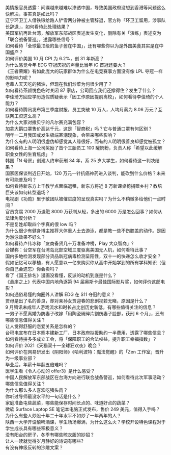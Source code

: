 美情报官员透露：间谍越来越难以渗透中国，导致美国政府没想到香港等问题这么快解决，事实真是如此吗？  
辽宁环卫工人借铁锹给路人铲雪两分钟被主管辞退，官方称「环卫工留用，涉事队长辞退」，如何看待此处理结果？  
美国军机再赴台湾，解放军东部战区表述发生变化，删除有关「演练」表述变为「联合战备警巡」，透露哪些信号？  
如何看待「全球最顶级的鱼子酱在中国」，还有哪些你以为是外国美食其实是在中国盛产？  
如何评价美国 10 月 CPI 为 6.2%，创 31 年新高？  
为什么感觉今年 EDG 夺冠庆祝的声量比当年 iG 首冠还要大？  
《王者荣耀》有如此庞大的玩家群体为什么在电竞赛事方面没有像 LPL 夺冠一样的影响力呢？  
老辈人天天吃的猪油，但现在我们炒菜为何很少用了？  
如何看待茶颜悦色临时关闭 87 家店，公司回应我们还撑得住？发生了什么？  
李佳琦方回应学历造假质疑表示「因工作原因提前离校」，如何看待李佳琦的个人能力？  
如何看待腾讯发布第三季度财报，员工突破 10 万人，人均月薪为 8.06 万元？互联网工资这么高？  
为什么大家对撒贝宁的凡尔赛充满包容？  
加拿大鹅口罩售价高达千元，这是「智商税」吗？它与普通口罩有何区别？  
明年一二月我国或发生极端寒潮现象，会带来哪些影响？  
为什么有的人明明很虚伪却感觉其人缘很好，而有的人明明很善良却感觉被孤立？  
如何看待上海一公司奖励了首个三胎员工 100 罐奶粉，负责人称「希望以此缓解职业女性的生育焦虑」？  
韩国「N 号房」创建人终审获刑 34 年，系 25 岁大学生，如何看待这一判决结果？  
国家医保谈判近日开始，120 万元一针抗癌神药进入谈判，能砍到什么价格？未来有可能普及吗？  
如何看待新东方上千教学点面临退租，新东方将近 8 万新课桌椅捐赠乡村？教培巨头该如何转型退场？  
电视剧《功勋》里于敏团队被催进度的呈现真实吗？为什么不稍微多给他们一点时间？  
官员贪腐 2000 万退赃 8000 万获判从轻，多出的 6000 万是怎么回事？如何从法律角度分析？  
不是复姓却取四个字真的很 low 吗？  
为什么很少有健身博主推荐大体重人士去游泳，都是教一些不伤膝盖的动作。是因为游泳效果不好么？  
如何看待卢伟冰称「友商备货几十万准备冲榜，Play 大众智商」?  
台媒称：台空军在台湾岛北部空域三度驱离美国无人机，如何看待此事？  
国内多地检测发现部分货品新冠病毒检测呈阳性，双十一的快递怎么收才安全？  
假如记忆可以移植，有人愿意以一亿来购买你从高中开始学到的所有学科知识（但你自己会遗忘）你会卖吗？  
看了《国王排名》漫画没看懂，反派的动机到底是什么？  
《悬崖之上》代表中国内地角逐第 94 届奥斯卡最佳国际影片奖，如何评价这部电影？  
如何通俗易懂的向圈外人讲解 EDG 在 S11 夺冠的意义？  
贾母是出了名的善良，却对亲孙女贾迎春的悲剧视若无睹，原因是什么？  
9 月腾讯未成年人游戏流水和时长占比创历史新低，有哪些值得关注的信息？  
一男子不愿离婚为防妻子改嫁「用陶瓷碗碎片割伤妻子脸部，获刑 6 个月」，还有哪些信息值得关注？  
让人觉得舒服的恋爱关系是怎样的？  
台积电宣布在日本熊本建新工厂，日本政府拟援助约一半费用，透露了哪些信息？  
如何看待拼多多成立工会，将「保障职工的合法权益，提升职工幸福指数」？  
如何评价 2021《天猫双十一全球狂欢夜》晚会？  
如何评价在网易研发出《阴阳师》《哈利波特：魔法觉醒》的「Zen 工作室」晋升为一级事业部？  
毕业后，年薪十年翻五倍难吗？  
医学生看《令人心动的 offer3》是什么感受？  
中国人民解放军东部战区在台海方向进行联合战备警巡，如何看待此次军事活动？哪些信息值得关注？  
为什么那么多人喜欢吃猪头肉？  
你听过导师最没水平的一句话是什么？  
家庭准备屯些蔬菜，哪些能保存时间长点的、味道好点的蔬菜？  
微软 Surface Laptop SE 笔记本电脑正式发布，售价 249 美元，值得入手吗？  
为什么有些人炒股十年二十年水平不如炒了一年两年的人？  
陕西一大学开设酿啤酒课，学生场场爆满，为什么这么火？学校开设特色课程对于学生成长具有哪些积极意义？  
没有阳台的房子，冬季有哪些晾衣服的妙招？  
让人一读就觉得岁月静好的诗词有哪些?  
有没有神级反转的沙雕文案？  
